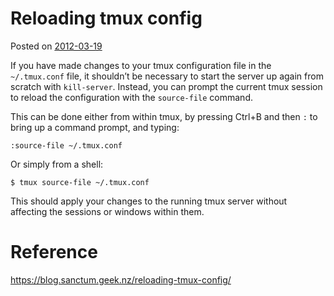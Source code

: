 # Reloading tmux config

Posted on [2012-03-19](https://blog.sanctum.geek.nz/reloading-tmux-config/ "23:50")

If you have made changes to your tmux configuration file in the `~/.tmux.conf` file, it shouldn’t be necessary to start the server up again from scratch with `kill-server`. Instead, you can prompt the current tmux session to reload the configuration with the `source-file` command.

This can be done either from within tmux, by pressing Ctrl+B and then `:` to bring up a command prompt, and typing:

```
:source-file ~/.tmux.conf
```

Or simply from a shell:

```
$ tmux source-file ~/.tmux.conf
```

This should apply your changes to the running tmux server without affecting the sessions or windows within them.

# Reference
https://blog.sanctum.geek.nz/reloading-tmux-config/